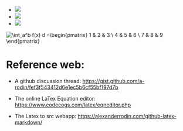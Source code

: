 - <img src="https://render.githubusercontent.com/render/math?math=e^{i \pi} = -1 \int_a^b f(x) "> 
- <img src="https://render.githubusercontent.com/render/math?math=\int_a^b f(x) dx"> 

- <img src="https://render.githubusercontent.com/render/math?math=\sum_{i=1}^N f(x)_i = \frac{g(x)}{h(x)}"> 

![\int_a^b f(x) d =\begin{pmatrix}  1 & 2 & 3 \\   4 & 5 & 6 \\   7 & 8 & 9 \end{pmatrix}](https://render.githubusercontent.com/render/math?math=%5Cint_a%5Eb%20f(x)%20d%20%3D%5Cbegin%7Bpmatrix%7D%20%201%20%26%202%20%26%203%20%5C%5C%20%20%204%20%26%205%20%26%206%20%5C%5C%20%20%207%20%26%208%20%26%209%20%5Cend%7Bpmatrix%7D)

# Reference web:
- A github discussion thread: 
https://gist.github.com/a-rodin/fef3f543412d6e1ec5b6cf55bf197d7b

- The online LaTex Equation editor: https://www.codecogs.com/latex/eqneditor.php

- The Latex to src webapp: https://alexanderrodin.com/github-latex-markdown/